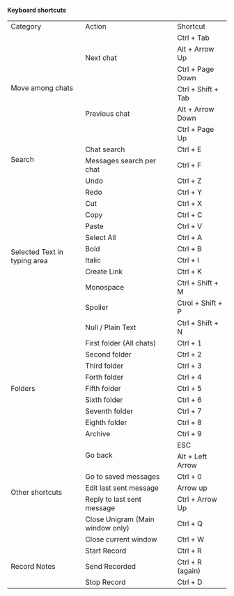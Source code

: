 **Keyboard shortcuts**
    <table border="0" cellpadding="0" cellspacing="0" id="sheet0" class="sheet0 gridlines">
        <col class="col0">
        <col class="col1">
        <col class="col2">
        <col class="col3">
        <tbody>
          <tr class="row0">
            <td class="column0 style1 s">Category</td>
            <td class="column1 style1 s">Action</td>
            <td class="column2 style1 s">Shortcut</td>
          </tr>
          <tr class="row1">
            <td class="column0 style2 s style2" rowspan="6">Move among chats</td>
            <td class="column1 style2 s style2" rowspan="3">Next chat</td>
            <td class="column2 style1 s">Ctrl + Tab</td>
          </tr>
          <tr class="row2">
            <td class="column2 style1 s">Alt + Arrow Up</td>
          </tr>
          <tr class="row3">
            <td class="column2 style1 s">Ctrl + Page Down</td>
          </tr>
          <tr class="row4">
            <td class="column1 style2 s style2" rowspan="3">Previous chat</td>
            <td class="column2 style1 s">Ctrl + Shift + Tab</td>
          </tr>
          <tr class="row5">
            <td class="column2 style1 s">Alt + Arrow Down</td>
          </tr>
          <tr class="row6">
            <td class="column2 style1 s">Ctrl + Page Up</td>
          </tr>
          <tr class="row7">
            <td class="column0 style2 s style2" rowspan="2">Search</td>
            <td class="column1 style1 s">Chat search</td>
            <td class="column2 style1 s">Ctrl + E</td>
          </tr>
          <tr class="row8">
            <td class="column1 style1 s">Messages search per chat</td>
            <td class="column2 style1 s">Ctrl + F</td>
          </tr>
          <tr class="row9">
            <td class="column0 style2 s style2" rowspan="12">Selected Text in typing area</td>
            <td class="column1 style1 s">Undo</td>
            <td class="column2 style1 s">Ctrl + Z</td>
          </tr>
          <tr class="row10">
            <td class="column1 style1 s">Redo</td>
            <td class="column2 style1 s">Ctrl + Y</td>
          </tr>
          <tr class="row11">
            <td class="column1 style1 s">Cut</td>
            <td class="column2 style1 s">Ctrl + X</td>
          </tr>
          <tr class="row12">
            <td class="column1 style1 s">Copy</td>
            <td class="column2 style1 s">Ctrl + C</td>
          </tr>
          <tr class="row13">
            <td class="column1 style1 s">Paste</td>
            <td class="column2 style1 s">Ctrl + V</td>
          </tr>
          <tr class="row14">
            <td class="column1 style1 s">Select All</td>
            <td class="column2 style1 s">Ctrl + A</td>
          </tr>
          <tr class="row15">
            <td class="column1 style1 s">Bold</td>
            <td class="column2 style1 s">Ctrl + B</td>
          </tr>
          <tr class="row16">
            <td class="column1 style1 s">Italic</td>
            <td class="column2 style1 s">Ctrl + I</td>
          </tr>
          <tr class="row17">
            <td class="column1 style1 s">Create Link</td>
            <td class="column2 style1 s">Ctrl + K</td>
          </tr>
          <tr class="row18">
            <td class="column1 style1 s">Monospace</td>
            <td class="column2 style1 s">Ctrl + Shift + M</td>
          </tr>
          <tr class="row19">
            <td class="column1 style1 s">Spoiler</td>
            <td class="column2 style1 s">Ctrol + Shift + P</td>
          </tr>
          <tr class="row20">
            <td class="column1 style1 s">Null / Plain Text</td>
            <td class="column2 style1 s">Ctrl + Shift + N</td>
          </tr>
          <tr class="row21">
            <td class="column0 style2 s style2" rowspan="9">Folders</td>
            <td class="column1 style1 s">First folder (All chats)</td>
            <td class="column2 style1 s">Ctrl + 1</td>
          </tr>
          <tr class="row22">
            <td class="column1 style1 s">Second folder</td>
            <td class="column2 style1 s">Ctrl + 2</td>
          </tr>
          <tr class="row23">
            <td class="column1 style1 s">Third folder</td>
            <td class="column2 style1 s">Ctrl + 3</td>
          </tr>
          <tr class="row24">
            <td class="column1 style1 s">Forth folder</td>
            <td class="column2 style1 s">Ctrl + 4</td>
          </tr>
          <tr class="row25">
            <td class="column1 style1 s">Fifth folder</td>
            <td class="column2 style1 s">Ctrl + 5</td>
          </tr>
          <tr class="row26">
            <td class="column1 style1 s">Sixth folder</td>
            <td class="column2 style1 s">Ctrl + 6</td>
          </tr>
          <tr class="row27">
            <td class="column1 style1 s">Seventh folder</td>
            <td class="column2 style1 s">Ctrl + 7</td>
          </tr> 
          <tr class="row28">
            <td class="column1 style1 s">Eighth folder</td>
            <td class="column2 style1 s">Ctrl + 8</td>
          </tr>
          <tr class="row29">
            <td class="column1 style1 s">Archive</td>
            <td class="column2 style1 s">Ctrl + 9</td>
          </tr>
          <tr class="row30">
            <td class="column0 style2 s style2" rowspan="7">Other shortcuts</td>
            <td class="column1 style2 s style2" rowspan="2">Go back</td>
            <td class="column2 style1 s">ESC</td>
          </tr>
          <tr class="row31">
            <td class="column2 style1 s">Alt + Left Arrow</td>
          </tr>
          <tr class="row32">
            <td class="column1 style1 s">Go to saved messages</td>
            <td class="column2 style1 s">Ctrl + 0</td>
          </tr>
          <tr class="row33">
            <td class="column1 style1 s">Edit last sent message</td>
            <td class="column2 style1 s">Arrow up</td>
          </tr>
          <tr class="row34">
            <td class="column1 style1 s">Reply to last sent message</td>
            <td class="column2 style1 s">Ctrl + Arrow Up</td>
          </tr>
          <tr class="row35">
            <td class="column1 style1 s">Close Unigram (Main window only)</td>
            <td class="column2 style1 s">Ctrl + Q</td>
          </tr>
          <tr class="row36">
            <td class="column1 style1 s">Close current window</td>
            <td class="column2 style1 s">Ctrl + W</td>
          </tr>
          <tr class="row37">
            <td class="column0 style2 s style2" rowspan="3">Record Notes</td>
            <td class="column1 style2 s style2">Start Record</td>
            <td class="column2 style1 s">Ctrl + R</td>
          </tr>
          <tr class="row38">
              <td class="column1 style2 s style2">Send Recorded</td>
              <td class="column2 style1 s">Ctrl + R (again)</td>
          </tr>
          <tr class="row39">
            <td class="column1 style2 s style2">Stop Record</td>
            <td class="column2 style1 s">Ctrl + D</td>
          </tr>
        </tbody>
    </table>
  </body>
</html>
